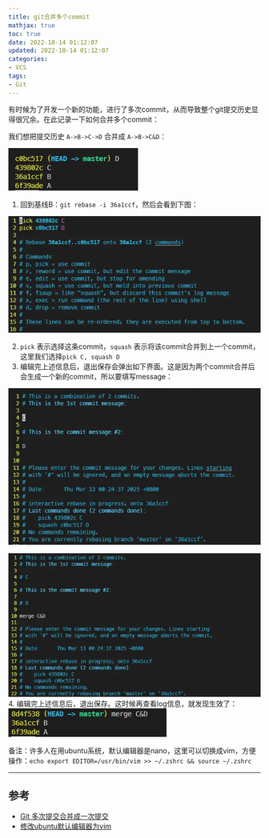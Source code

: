 ```yaml
---
title: git合并多个commit
mathjax: true
toc: true
date: 2022-10-14 01:12:07
updated: 2022-10-14 01:12:07
categories:
- VCS
tags:
- Git
---
```

有时候为了开发一个新的功能，进行了多次commit，从而导致整个git提交历史显得很冗余。在此记录一下如何合并多个commit：

<!--more-->

我们想把提交历史 `A->B->C->D` 合并成 `A->B->C&D`：


![his](https://github.com/TransformersWsz/picx-images-hosting/raw/master/image.491ffzcfhf.webp)

1. 回到基线B：`git rebase -i 36a1ccf`，然后会看到下图：

![rebase](https://github.com/TransformersWsz/picx-images-hosting/raw/master/image.5tr6fhzx45.webp)

2. `pick` 表示选择这条commit，`squash` 表示将该commit合并到上一个commit，这里我们选择`pick C, squash D`
3. 编辑完上述信息后，退出保存会弹出如下界面。这是因为两个commit合并后会生成一个新的commit，所以要填写message：

![update](https://github.com/TransformersWsz/picx-images-hosting/raw/master/image.45u3xei2e.webp)

![msg](https://github.com/TransformersWsz/picx-images-hosting/raw/master/image.6f0u1t4eb0.webp)
4. 编辑完上述信息后，退出保存。这时候再查看log信息，就发现生效了：
![msg](https://github.com/TransformersWsz/picx-images-hosting/raw/master/image.102bjdq85c.webp)

备注：许多人在用ubuntu系统，默认编辑器是nano，这里可以切换成vim，方便操作：`echo export EDITOR=/usr/bin/vim >> ~/.zshrc && source ~/.zshrc`

___

## 参考

- [Git 多次提交合并成一次提交](https://kunzhao.org/docs/tutorial/git/merge-multiple-commit/)
- [修改ubuntu默认编辑器为vim](https://blog.csdn.net/zhezhebie/article/details/82382984)